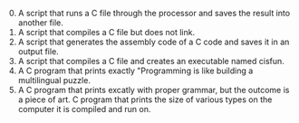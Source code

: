 0. A script that runs a C file through the processor and saves the result into another file.
1. A script that compiles a C file but does not link.
2. A script that generates the assembly code of a C code and saves it in an output file. 
3. A script that compiles a C file and creates an executable named cisfun.
4. A C program that prints exactly "Programming is like building a multilingual puzzle.
5. A C program that prints excatly with proper grammar, but the outcome is a piece of art.  C program that prints the size of various types on the computer it is compiled and run on. 
